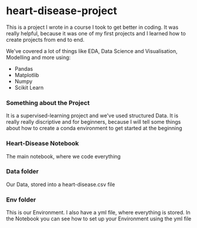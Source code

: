 # heart-disease-project
This is a project I wrote in a course I took to get better in coding. It was really helpful, because it was one of my first projects and I learned how to create projects from end to end.

We've covered a lot of things like EDA, Data Science and Visualisation, Modelling and more using:
* Pandas
* Matplotlib
* Numpy
* Scikit Learn

### Something about the Project
It is a supervised-learning project and we've used structured Data.
It is really really discriptive and for beginners, because I will tell some things about how to create a conda environment to get started at the beginning

### Heart-Disease Notebook
The main notebook, where we code everything

### Data folder
Our Data, stored into a heart-disease.csv file

### Env folder
This is our Environment. I also have a yml file, where everything is stored. In the Notebook you can see how to set up your Environment using the yml file
